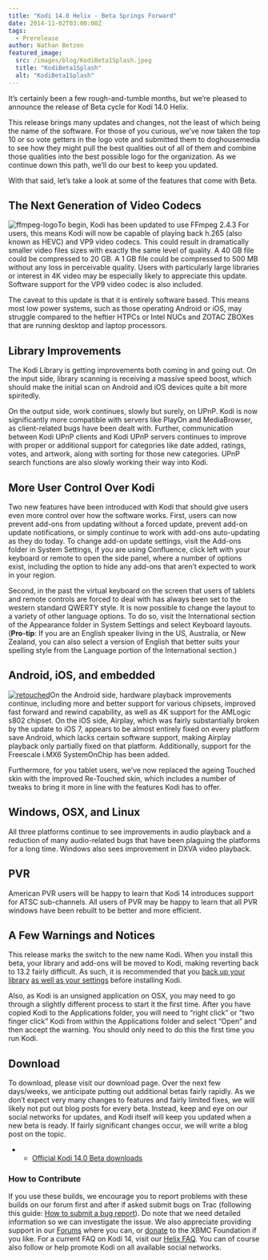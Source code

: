 ```yaml
---
title: "Kodi 14.0 Helix - Beta Springs Forward"
date: 2014-11-02T03:00:00Z
tags:
  - Prerelease
author: Nathan Betzen
featured_image:
  src: /images/blog/KodiBeta1Splash.jpeg
  title: "KodiBeta1Splash"
  alt: "KodiBeta1Splash"
---
```


It’s certainly been a few rough-and-tumble months, but we’re pleased to announce the release of Beta cycle for Kodi 14.0 Helix.

This release brings many updates and changes, not the least of which being the name of the software. For those of you curious, we’ve now taken the top 10 or so vote getters in the logo vote and submitted them to doghousemedia to see how they might pull the best qualities out of all of them and combine those qualities into the best possible logo for the organization. As we continue down this path, we’ll do our best to keep you updated.

With that said, let’s take a look at some of the features that come with Beta.

## The Next Generation of Video Codecs

![ffmpeg-logo](/images/blog/ffmpeg-logo-300x75.jpeg)To begin, Kodi has been updated to use FFmpeg 2.4.3 For users, this means Kodi will now be capable of playing back h.265 (also known as HEVC) and VP9 video codecs. This could result in dramatically smaller video files sizes with exactly the same level of quality. A 40 GB file could be compressed to 20 GB. A 1 GB file could be compressed to 500 MB without any loss in perceivable quality. Users with particularly large libraries or interest in 4K video may be especially likely to appreciate this update. Software support for the VP9 video codec is also included.

The caveat to this update is that it is entirely software based. This means most low power systems, such as those operating Android or iOS, may struggle compared to the heftier HTPCs or Intel NUCs and ZOTAC ZBOXes that are running desktop and laptop processors.

## Library Improvements

The Kodi Library is getting improvements both coming in and going out. On the input side, library scanning is receiving a massive speed boost, which should make the initial scan on Android and iOS devices quite a bit more spiritedly.

On the output side, work continues, slowly but surely, on UPnP. Kodi is now significantly more compatible with servers like PlayOn and MediaBrowser, as client-related bugs have been dealt with. Further, communication between Kodi UPnP clients and Kodi UPnP servers continues to improve with proper or additional support for categories like date added, ratings, votes, and artwork, along with sorting for those new categories. UPnP search functions are also slowly working their way into Kodi.

## More User Control Over Kodi

Two new features have been introduced with Kodi that should give users even more control over how the software works. First, users can now prevent add-ons from updating without a forced update, prevent add-on update notifications, or simply continue to work with add-ons auto-updating as they do today. To change add-on update settings, visit the Add-ons folder in System Settings, if you are using Confluence, click left with your keyboard or remote to open the side panel, where a number of options exist, including the option to hide any add-ons that aren’t expected to work in your region.

Second, in the past the virtual keyboard on the screen that users of tablets and remote controls are forced to deal with has always been set to the western standard QWERTY style. It is now possible to change the layout to a variety of other language options. To do so, visit the International section of the Appearance folder in System Settings and select Keyboard layouts. (**Pro-tip**: If you are an English speaker living in the US, Australia, or New Zealand, you can also select a version of English that better suits your spelling style from the Language portion of the International section.)

## Android, iOS, and embedded

[![retouched](/images/blog/retouched.jpeg)](/images/blog/retouched.jpeg)On the Android side, hardware playback improvements continue, including more and better support for various chipsets, improved fast forward and rewind capability, as well as 4K support for the AMLogic s802 chipset. On the iOS side, Airplay, which was fairly substantially broken by the update to iOS 7, appears to be almost entirely fixed on every platform save Android, which lacks certain software support, making Airplay playback only partially fixed on that platform. Additionally, support for the Freescale i.MX6 SystemOnChip has been added.

Furthermore, for you tablet users, we’ve now replaced the ageing Touched skin with the improved Re-Touched skin, which includes a number of tweaks to bring it more in line with the features Kodi has to offer.

## Windows, OSX, and Linux

All three platforms continue to see improvements in audio playback and a reduction of many audio-related bugs that have been plaguing the platforms for a long time. Windows also sees improvement in DXVA video playback.

## PVR

American PVR users will be happy to learn that Kodi 14 introduces support for ATSC sub-channels. All users of PVR may be happy to learn that all PVR windows have been rebuilt to be better and more efficient.

## A Few Warnings and Notices

This release marks the switch to the new name Kodi. When you install this beta, your library and add-ons will be moved to Kodi, making reverting back to 13.2 fairly difficult. As such, it is recommended that you [back up your library](https://kodi.wiki/view/HOW-TO:Backup_the_library "How to backup the library") [as well as your settings](https://kodi.wiki/view/Backing_up_XBMC) before installing Kodi.

Also, as Kodi is an unsigned application on OSX, you may need to go through a slightly different process to start it the first time. After you have copied Kodi to the Applications folder, you will need to “right click” or “two finger click” Kodi from within the Applications folder and select “Open” and then accept the warning. You should only need to do this the first time you run Kodi.

## Download

To download, please visit our download page. Over the next few days/weeks, we anticipate putting out additional betas fairly rapidly. As we don’t expect very many changes to features and fairly limited fixes, we will likely not put out blog posts for every beta. Instead, keep and eye on our social networks for updates, and Kodi itself will keep you updated when a new beta is ready. If fairly significant changes occur, we will write a blog post on the topic.

- - [Official Kodi 14.0 Beta downloads](https://kodi.wiki/download/)

### How to Contribute

If you use these builds, we encourage you to report problems with these builds on our forum first and after if asked submit bugs on Trac (following this guide: [How to submit a bug report](https://kodi.wiki/view/HOW-TO:Submit_a_bug_report)). Do note that we need detailed information so we can investigate the issue. We also appreciate providing support in our [Forums](https://forum.kodi.tv/ "XBMC Forums") where you can, or [donate](https://kodi.wiki/contribute/donate/ "XBMC Foundation Donations") to the XBMC Foundation if you like. For a current FAQ on Kodi 14, visit our [Helix FAQ](<https://kodi.wiki/view/Kodi_v14_(Helix)_FAQ>). You can of course also follow or help promote Kodi on all available social networks.
